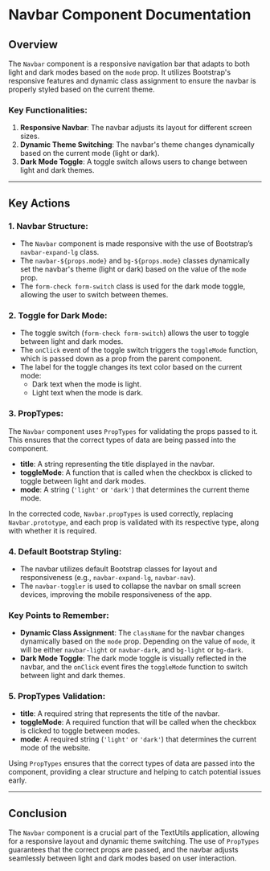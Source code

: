 # Navbar Component Documentation

## Overview

The `Navbar` component is a responsive navigation bar that adapts to both light and dark modes based on the `mode` prop. It utilizes Bootstrap's responsive features and dynamic class assignment to ensure the navbar is properly styled based on the current theme.

### Key Functionalities:
1. **Responsive Navbar**: The navbar adjusts its layout for different screen sizes.
2. **Dynamic Theme Switching**: The navbar's theme changes dynamically based on the current mode (light or dark).
3. **Dark Mode Toggle**: A toggle switch allows users to change between light and dark themes.

---

## Key Actions

### 1. Navbar Structure:

- The `Navbar` component is made responsive with the use of Bootstrap’s `navbar-expand-lg` class.
- The `navbar-${props.mode}` and `bg-${props.mode}` classes dynamically set the navbar's theme (light or dark) based on the value of the `mode` prop.
- The `form-check form-switch` class is used for the dark mode toggle, allowing the user to switch between themes.

### 2. Toggle for Dark Mode:
- The toggle switch (`form-check form-switch`) allows the user to toggle between light and dark modes.
- The `onClick` event of the toggle switch triggers the `toggleMode` function, which is passed down as a prop from the parent component.
- The label for the toggle changes its text color based on the current mode:
  - Dark text when the mode is light.
  - Light text when the mode is dark.

### 3. PropTypes:
The `Navbar` component uses `PropTypes` for validating the props passed to it. This ensures that the correct types of data are being passed into the component.

- **title**: A string representing the title displayed in the navbar.
- **toggleMode**: A function that is called when the checkbox is clicked to toggle between light and dark modes.
- **mode**: A string (`'light'` or `'dark'`) that determines the current theme mode.

In the corrected code, `Navbar.propTypes` is used correctly, replacing `Navbar.prototype`, and each prop is validated with its respective type, along with whether it is required.

### 4. Default Bootstrap Styling:
- The navbar utilizes default Bootstrap classes for layout and responsiveness (e.g., `navbar-expand-lg`, `navbar-nav`).
- The `navbar-toggler` is used to collapse the navbar on small screen devices, improving the mobile responsiveness of the app.

### Key Points to Remember:

- **Dynamic Class Assignment**: The `className` for the navbar changes dynamically based on the `mode` prop. Depending on the value of `mode`, it will be either `navbar-light` or `navbar-dark`, and `bg-light` or `bg-dark`.
- **Dark Mode Toggle**: The dark mode toggle is visually reflected in the navbar, and the `onClick` event fires the `toggleMode` function to switch between light and dark themes.

### 5. PropTypes Validation:
- **title**: A required string that represents the title of the navbar.
- **toggleMode**: A required function that will be called when the checkbox is clicked to toggle between modes.
- **mode**: A required string (`'light'` or `'dark'`) that determines the current mode of the website.

Using `PropTypes` ensures that the correct types of data are passed into the component, providing a clear structure and helping to catch potential issues early.

---

## Conclusion

The `Navbar` component is a crucial part of the TextUtils application, allowing for a responsive layout and dynamic theme switching. The use of `PropTypes` guarantees that the correct props are passed, and the navbar adjusts seamlessly between light and dark modes based on user interaction.
